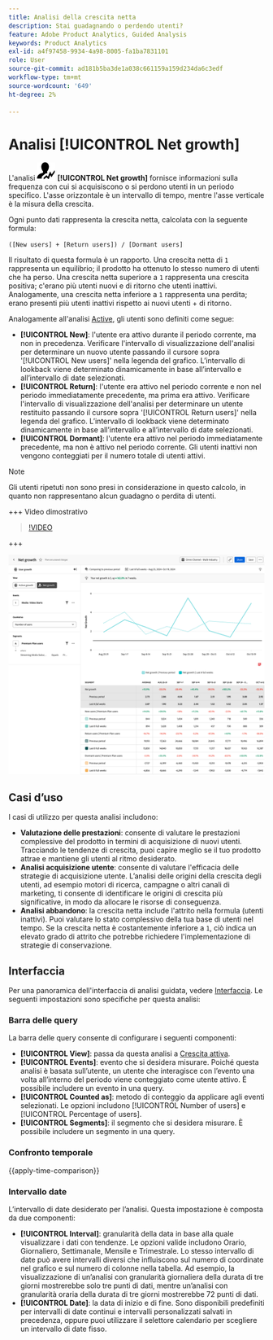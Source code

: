 ```yaml
---
title: Analisi della crescita netta
description: Stai guadagnando o perdendo utenti?
feature: Adobe Product Analytics, Guided Analysis
keywords: Product Analytics
exl-id: a4f97458-9934-4a98-8005-fa1ba7831101
role: User
source-git-commit: ad181b5ba3de1a038c661159a159d234da6c3edf
workflow-type: tm+mt
source-wordcount: '649'
ht-degree: 2%

---
```


# Analisi [!UICONTROL Net growth]

L&#39;analisi ![NetGrowth](/help/assets/icons/NetGrowth.svg) **[!UICONTROL Net growth]** fornisce informazioni sulla frequenza con cui si acquisiscono o si perdono utenti in un periodo specifico. L&#39;asse orizzontale è un intervallo di tempo, mentre l&#39;asse verticale è la misura della crescita.

Ogni punto dati rappresenta la crescita netta, calcolata con la seguente formula:

`([New users] + [Return users]) / [Dormant users]`

Il risultato di questa formula è un rapporto. Una crescita netta di `1` rappresenta un equilibrio; il prodotto ha ottenuto lo stesso numero di utenti che ha perso. Una crescita netta superiore a `1` rappresenta una crescita positiva; c&#39;erano più utenti nuovi e di ritorno che utenti inattivi. Analogamente, una crescita netta inferiore a `1` rappresenta una perdita; erano presenti più utenti inattivi rispetto ai nuovi utenti + di ritorno.

Analogamente all&#39;analisi [Active](active-growth.md), gli utenti sono definiti come segue:

* **[!UICONTROL New]**: l&#39;utente era attivo durante il periodo corrente, ma non in precedenza. Verificare l&#39;intervallo di visualizzazione dell&#39;analisi per determinare un nuovo utente passando il cursore sopra &#39;[!UICONTROL New users]&#39; nella legenda del grafico. L’intervallo di lookback viene determinato dinamicamente in base all’intervallo e all’intervallo di date selezionati.
* **[!UICONTROL Return]**: l&#39;utente era attivo nel periodo corrente e non nel periodo immediatamente precedente, ma prima era attivo. Verificare l&#39;intervallo di visualizzazione dell&#39;analisi per determinare un utente restituito passando il cursore sopra &#39;[!UICONTROL Return users]&#39; nella legenda del grafico. L’intervallo di lookback viene determinato dinamicamente in base all’intervallo e all’intervallo di date selezionati.
* **[!UICONTROL Dormant]**: l&#39;utente era attivo nel periodo immediatamente precedente, ma non è attivo nel periodo corrente. Gli utenti inattivi non vengono conteggiati per il numero totale di utenti attivi.

>[!NOTE]
>
>Gli utenti ripetuti non sono presi in considerazione in questo calcolo, in quanto non rappresentano alcun guadagno o perdita di utenti.

+++ Video dimostrativo

>[!VIDEO](https://video.tv.adobe.com/v/3421664/?learn=on)

+++

![Confronto tra crescita netta](../assets/net-growth-compare.png)

## Casi d’uso

I casi di utilizzo per questa analisi includono:

* **Valutazione delle prestazioni**: consente di valutare le prestazioni complessive del prodotto in termini di acquisizione di nuovi utenti. Tracciando le tendenze di crescita, puoi capire meglio se il tuo prodotto attrae e mantiene gli utenti al ritmo desiderato.
* **Analisi acquisizione utente**: consente di valutare l&#39;efficacia delle strategie di acquisizione utente. L’analisi delle origini della crescita degli utenti, ad esempio motori di ricerca, campagne o altri canali di marketing, ti consente di identificare le origini di crescita più significative, in modo da allocare le risorse di conseguenza.
* **Analisi abbandono**: la crescita netta include l&#39;attrito nella formula (utenti inattivi). Puoi valutare lo stato complessivo della tua base di utenti nel tempo. Se la crescita netta è costantemente inferiore a `1`, ciò indica un elevato grado di attrito che potrebbe richiedere l&#39;implementazione di strategie di conservazione.

## Interfaccia

Per una panoramica dell&#39;interfaccia di analisi guidata, vedere [Interfaccia](../overview.md#interface). Le seguenti impostazioni sono specifiche per questa analisi:

### Barra delle query

La barra delle query consente di configurare i seguenti componenti:

* **[!UICONTROL View]**: passa da questa analisi a [Crescita attiva](active-growth.md).
* **[!UICONTROL Events]**: evento che si desidera misurare. Poiché questa analisi è basata sull’utente, un utente che interagisce con l’evento una volta all’interno del periodo viene conteggiato come utente attivo. È possibile includere un evento in una query.
* **[!UICONTROL Counted as]**: metodo di conteggio da applicare agli eventi selezionati. Le opzioni includono [!UICONTROL Number of users] e [!UICONTROL Percentage of users].
* **[!UICONTROL Segments]**: il segmento che si desidera misurare. È possibile includere un segmento in una query.

### Confronto temporale

{{apply-time-comparison}}

### Intervallo date

L’intervallo di date desiderato per l’analisi. Questa impostazione è composta da due componenti:

* **[!UICONTROL Interval]**: granularità della data in base alla quale visualizzare i dati con tendenze. Le opzioni valide includono Orario, Giornaliero, Settimanale, Mensile e Trimestrale. Lo stesso intervallo di date può avere intervalli diversi che influiscono sul numero di coordinate nel grafico e sul numero di colonne nella tabella. Ad esempio, la visualizzazione di un’analisi con granularità giornaliera della durata di tre giorni mostrerebbe solo tre punti di dati, mentre un’analisi con granularità oraria della durata di tre giorni mostrerebbe 72 punti di dati.
* **[!UICONTROL Date]**: la data di inizio e di fine. Sono disponibili predefiniti per intervalli di date continui e intervalli personalizzati salvati in precedenza, oppure puoi utilizzare il selettore calendario per scegliere un intervallo di date fisso.
